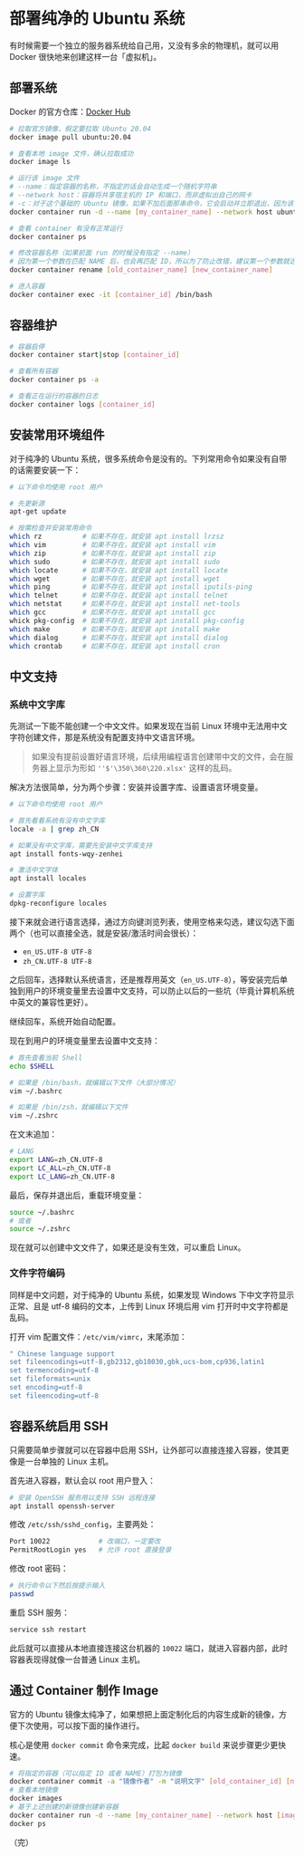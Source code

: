 # 部署纯净的 Ubuntu 系统

有时候需要一个独立的服务器系统给自己用，又没有多余的物理机，就可以用 Docker 很快地来创建这样一台「虚拟机」。

## 部署系统

Docker 的官方仓库：[Docker Hub](https://hub.docker.com/)

```bash
# 拉取官方镜像，假定要拉取 Ubuntu 20.04
docker image pull ubuntu:20.04

# 查看本地 image 文件，确认拉取成功
docker image ls

# 运行该 image 文件
# --name：指定容器的名称，不指定的话会自动生成一个随机字符串
# --network host：容器将共享宿主机的 IP 和端口，而非虚拟出自己的网卡
# -c：对于这个基础的 Ubuntu 镜像，如果不加后面那串命令，它会启动并立即退出，因为该镜像本身没有提供一个前台进程来保持容器运行
docker container run -d --name [my_container_name] --network host ubuntu:20.04 /bin/bash -c "while true; do echo hello world; sleep 3600; done"

# 查看 container 有没有正常运行
docker container ps

# 修改容器名称（如果前面 run 的时候没有指定 --name）
# 因为第一个参数在匹配 NAME 后，也会再匹配 ID，所以为了防止改错，建议第一个参数就选择容器名称
docker container rename [old_container_name] [new_container_name]

# 进入容器
docker container exec -it [container_id] /bin/bash
```

## 容器维护

```bash
# 容器启停
docker container start|stop [container_id]

# 查看所有容器
docker container ps -a

# 查看正在运行的容器的日志
docker container logs [container_id]
```

## 安装常用环境组件

对于纯净的 Ubuntu 系统，很多系统命令是没有的。下列常用命令如果没有自带的话需要安装一下：

```bash
# 以下命令均使用 root 用户

# 先更新源
apt-get update

# 按需检查并安装常用命令
which rz          # 如果不存在，就安装 apt install lrzsz
which vim         # 如果不存在，就安装 apt install vim
which zip         # 如果不存在，就安装 apt install zip
which sudo        # 如果不存在，就安装 apt install sudo
which locate      # 如果不存在，就安装 apt install locate
which wget        # 如果不存在，就安装 apt install wget
which ping        # 如果不存在，就安装 apt install iputils-ping
which telnet      # 如果不存在，就安装 apt install telnet
which netstat     # 如果不存在，就安装 apt install net-tools
which gcc         # 如果不存在，就安装 apt install gcc
whick pkg-config  # 如果不存在，就安装 apt install pkg-config
which make        # 如果不存在，就安装 apt install make
which dialog      # 如果不存在，就安装 apt install dialog
which crontab     # 如果不存在，就安装 apt install cron
```

## 中文支持

### 系统中文字库

先测试一下能不能创建一个中文文件。如果发现在当前 Linux 环境中无法用中文字符创建文件，那是系统没有配置支持中文语言环境。

> 如果没有提前设置好语言环境，后续用编程语言创建带中文的文件，会在服务器上显示为形如 `''$'\350\360\220.xlsx'` 这样的乱码。

解决方法很简单，分为两个步骤：安装并设置字库、设置语言环境变量。

```bash
# 以下命令均使用 root 用户

# 首先看看系统有没有中文字库
locale -a | grep zh_CN

# 如果没有中文字库，需要先安装中文字库支持
apt install fonts-wqy-zenhei

# 激活中文字体
apt install locales

# 设置字库
dpkg-reconfigure locales
```

接下来就会进行语言选择，通过方向键浏览列表，使用空格来勾选，建议勾选下面两个（也可以直接全选，就是安装/激活时间会很长）：

* `en_US.UTF-8 UTF-8`
* `zh_CN.UTF-8 UTF-8`

之后回车，选择默认系统语言，还是推荐用英文（`en_US.UTF-8`），等安装完后单独到用户的环境变量里去设置中文支持，可以防止以后的一些坑（毕竟计算机系统中英文的兼容性更好）。

继续回车，系统开始自动配置。

现在到用户的环境变量里去设置中文支持：

```bash
# 首先查看当前 Shell
echo $SHELL

# 如果是 /bin/bash，就编辑以下文件（大部分情况）
vim ~/.bashrc

# 如果是 /bin/zsh，就编辑以下文件
vim ~/.zshrc
```

在文末追加：

```bash
# LANG
export LANG=zh_CN.UTF-8
export LC_ALL=zh_CN.UTF-8
export LC_LANG=zh_CN.UTF-8
```

最后，保存并退出后，重载环境变量：

```bash
source ~/.bashrc
# 或者
source ~/.zshrc
```

现在就可以创建中文文件了，如果还是没有生效，可以重启 Linux。

### 文件字符编码

同样是中文问题，对于纯净的 Ubuntu 系统，如果发现 Windows 下中文字符显示正常、且是 utf-8 编码的文本，上传到 Linux 环境后用 vim 打开时中文字符都是乱码。

打开 vim 配置文件：`/etc/vim/vimrc`，末尾添加：

```bash
" Chinese language support
set fileencodings=utf-8,gb2312,gb18030,gbk,ucs-bom,cp936,latin1
set termencoding=utf-8
set fileformats=unix
set encoding=utf-8
set fileencoding=utf-8
```

## 容器系统启用 SSH

只需要简单步骤就可以在容器中启用 SSH，让外部可以直接连接入容器，使其更像是一台单独的 Linux 主机。

首先进入容器，默认会以 root 用户登入：

```bash
# 安装 OpenSSH 服务用以支持 SSH 远程连接
apt install openssh-server
```

修改 `/etc/ssh/sshd_config`，主要两处：

```bash
Port 10022            # 改端口，一定要改
PermitRootLogin yes   # 允许 root 直接登录
```

修改 root 密码：

```bash
# 执行命令以下然后按提示输入
passwd
```

重启 SSH 服务：

```bash
service ssh restart
```

此后就可以直接从本地直接连接这台机器的 `10022` 端口，就进入容器内部，此时容器表现得就像一台普通 Linux 主机。

## 通过 Container 制作 Image

官方的 Ubuntu 镜像太纯净了，如果想把上面定制化后的内容生成新的镜像，方便下次使用，可以按下面的操作进行。

核心是使用 `docker commit` 命令来完成，比起 `docker build` 来说步骤更少更快速。

```bash
# 将指定的容器（可以指定 ID 或者 NAME）打包为镜像
docker container commit -a "镜像作者" -m "说明文字" [old_container_id] [new_image_name]:[tag]
# 查看本地镜像
docker images
# 基于上述创建的新镜像创建新容器
docker container run -d --name [my_container_name] --network host [image_name]:[tag] /bin/bash -c "while true; do echo hello world; sleep 3600; done"
docker ps
```

（完）
